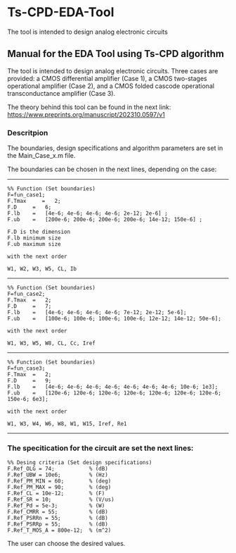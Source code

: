 # Ts-CPD-EDA-Tool
The tool is intended to design analog electronic circuits

## Manual for the EDA Tool using Ts-CPD algorithm


The tool is intended to design analog electronic circuits. Three cases are provided: a CMOS differential amplifier (Case 1), a CMOS two-stages operational amplifier (Case 2), and a CMOS folded cascode operational transconductance amplifier (Case 3). 

The theory behind this tool can be found in the next link:
https://www.preprints.org/manuscript/202310.0597/v1

### Descritpion

 The boundaries, design specifications and algorithm parameters are set in the Main_Case_x.m file.

 The boundaries can be chosen in the next lines, depending on the case:

----------
```
%% Function (Set boundaries)
F=fun_case1;
F.Tmax     =   2;
F.D     =   6;
F.lb    =   [4e-6; 4e-6; 4e-6; 4e-6; 2e-12; 2e-6] ;
F.ub    =   [200e-6; 200e-6; 200e-6; 200e-6; 14e-12; 150e-6] ;

F.D is the dimension
F.lb minimum size
F.ub maximum size

with the next order

W1, W2, W3, W5, CL, Ib
```
----------
```
%% Function (Set boundaries)
F=fun_case2;
F.Tmax  =   2;
F.D     =   7;
F.lb    =   [4e-6; 4e-6; 4e-6; 4e-6; 7e-12; 2e-12; 5e-6];
F.ub    =   [100e-6; 100e-6; 100e-6; 100e-6; 12e-12; 14e-12; 50e-6];

with the next order

W1, W3, W5, W8, CL, Cc, Iref
```
----------
```
%% Function (Set boundaries)
F=fun_case3;
F.Tmax  =   2;
F.D     =   9;
F.lb    =   [4e-6; 4e-6; 4e-6; 4e-6; 4e-6; 4e-6; 4e-6; 10e-6; 1e3];
F.ub    =   [120e-6; 120e-6; 120e-6; 120e-6; 120e-6; 120e-6; 120e-6; 150e-6; 6e3];

with the next order

W1, W3, W4, W6, W8, W1, W15, Iref, Re1
```
----------

### The specitication for the circuit are set the next lines:
```
%% Desing criteria (Set design specifications)
F.Ref_OLG = 74;           % (dB)
F.Ref_UBW = 10e6;         % (Hz)
F.Ref_PM_MIN = 60;        % (deg)
F.Ref_PM_MAX = 90;        % (deg)
F.Ref_CL = 10e-12;        % (F)
F.Ref_SR = 10;            % (V/us)
F.Ref_Pd = 5e-3;          % (W)
F.Ref_CMRR = 55;          % (dB)
F.Ref_PSRRn = 55;         % (dB)
F.Ref_PSRRp = 55;         % (dB)
F.Ref_T_MOS_A = 800e-12;  % (m^2)
```
The user can choose the desired values.
